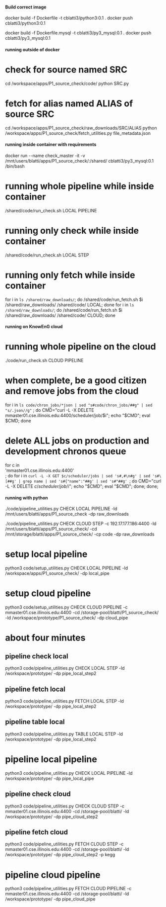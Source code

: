 #### Build correct image

docker build -f Dockerfile -t cblatti3/python3:0.1 .
docker push cblatti3/python3:0.1

docker build -f Dockerfile.mysql -t cblatti3/py3_mysql:0.1 .
docker push cblatti3/py3_mysql:0.1


#### running outside of docker
# check for source named SRC
cd /workspace/apps/P1_source_check/code/
python SRC.py

# fetch for alias named ALIAS of source SRC
cd /workspace/apps/P1_source_check/raw_downloads/SRC/ALIAS
python /workspace/apps/P1_source_check/fetch_utilities.py file_metadata.json


#### running inside container with requirements
docker run --name check_master -it -v /mnt/users/blatti/apps/P1_source_check/:/shared/ cblatti3/py3_mysql:0.1 /bin/bash

# running whole pipeline while inside container
/shared/code/run_check.sh LOCAL PIPELINE

# running only check while inside container
/shared/code/run_check.sh LOCAL STEP

# running only fetch while inside container
for i in `ls /shared/raw_downloads/`; do /shared/code/run_fetch.sh $i /shared/raw_downloads/ /shared/code/ LOCAL; done
for i in `ls /shared/raw_downloads/`; do /shared/code/run_fetch.sh $i /shared/raw_downloads/ /shared/code/ CLOUD; done

#### running on KnowEnG cloud

# running whole pipeline on the cloud
./code/run_check.sh CLOUD PIPELINE
# when complete, be a good citizen and remove jobs from the cloud
for i in `ls code/chron_jobs/*json | sed "s#code/chron_jobs/##g" | sed "s/.json//g"` ; do CMD="curl -L -X DELETE mmaster01.cse.illinois.edu:4400/scheduler/job/$i"; echo "$CMD"; eval $CMD; done

# delete ALL jobs on production and development chronos queue
for c in \
'mmaster01.cse.illinois.edu:4400' \
; do
    for i in `curl -L -X GET $c/scheduler/jobs | sed 's#,#\n#g' | sed 's#\[##g' | grep name | sed 's#{"name":"##g' | sed 's#"##g' `; do
            CMD="curl -L -X DELETE $c/scheduler/job/$i";
            echo "$CMD";
            eval "$CMD";
    done;
done;

#### running with python
./code/pipeline_utilities.py CHECK LOCAL PIPELINE -ld /mnt/users/blatti/apps/P1_source_check -dp raw_downloads


./code/pipeline_utilities.py CHECK CLOUD STEP -c 192.17.177.186:4400 -ld /mnt/users/blatti/apps/P1_source_check/ -cd /mnt/storage/blatti/apps/P1_source_check/ -cp code -dp raw_downloads



# setup local pipeline
python3 code/setup_utilities.py CHECK LOCAL PIPELINE -ld /workspace/apps/P1_source_check/ -dp local_pipe

# setup cloud pipeline
python3 code/setup_utilities.py CHECK CLOUD PIPELINE -c mmaster01.cse.illinois.edu:4400 -cd /storage-pool/blatti/P1_source_check/  -ld /workspace/prototype/P1_source_check/ -dp cloud_pipe 
# about four minutes


## pipeline check local
python3 code/pipeline_utilities.py CHECK LOCAL STEP -ld /workspace/prototype/ -dp pipe_local_step2

## pipeline fetch local
python3 code/pipeline_utilities.py FETCH LOCAL STEP -ld /workspace/prototype/ -dp pipe_local_step2

## pipeline table local
python3 code/pipeline_utilities.py TABLE LOCAL STEP -ld /workspace/prototype/ -dp pipe_local_step2

# pipeline local pipeline
python3 code/pipeline_utilities.py CHECK LOCAL PIPELINE -ld /workspace/prototype/ -dp pipe_local_pipe

## pipeline check cloud
python3 code/pipeline_utilities.py CHECK CLOUD STEP -c mmaster01.cse.illinois.edu:4400 -cd /storage-pool/blatti/ -ld /workspace/prototype/ -dp pipe_cloud_step2

## pipeline fetch cloud
python3 code/pipeline_utilities.py FETCH CLOUD STEP -c mmaster01.cse.illinois.edu:4400 -cd /storage-pool/blatti/ -ld /workspace/prototype/ -dp pipe_cloud_step2 -p kegg

# pipeline cloud pipeline
python3 code/pipeline_utilities.py FETCH CLOUD PIPELINE -c mmaster01.cse.illinois.edu:4400 -cd /storage-pool/blatti/ -ld /workspace/prototype/ -dp pipe_cloud_pipe 
